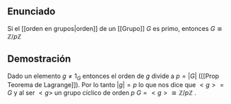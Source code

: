 
## Enunciado 
Si el [[orden en grupos|orden]] de un [[Grupo]] $G$ es primo, entonces $G \cong \mathbb{Z} / p\mathbb{Z}$

## Demostración

Dado un elemento $g\neq 1_{G}$ entonces el orden de $g$ divide a $p=|G|$ ([[Prop Teorema de Lagrange]]). Por lo tanto $|g|=p$ lo que nos dice que $<g> = G$ y al ser $<g>$ un grupo cíclico de orden $p$ $G= <g> \cong \mathbb{Z} / p \mathbb{Z}$ .